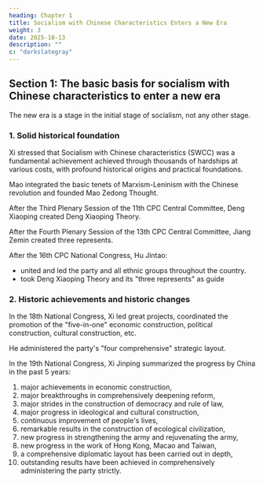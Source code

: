 ```yaml
---
heading: Chapter 1
title: Socialism with Chinese Characteristics Enters a New Era
weight: 3
date: 2025-10-13
description: ""
c: "darkslategray"
---
```



<!-- Scientifically judging the historical orientation and formulating lines, principles, and policies based on this is the valuable experience accumulated by the CPC's long-term struggle. 

Since the 18th National Congress of the Communist Party of China, in the face of profound changes in the conditions of the world, the country and the party, the Party Central Committee with Comrade 

Xi Jinping has led the whole party and the people of all ethnic groups throughout the country to overcome difficulties and struggle, opening a new era of socialism with Chinese characteristics.

The entry of socialism with Chinese characteristics into a new era scientifically marks the new historical orientation of the primary stage of socialism in China, gives the party's historical mission, theoretical follow-up, goals and tasks a new connotation of the times, and provides the coordinates of the times for deeply grasping Xi Jinping Thought on Socialism with Chinese Characteristics in the New Era. -->


## Section 1: The basic basis for socialism with Chinese characteristics to enter a new era

<!-- The entry of socialism with Chinese characteristics into a new era is based on the characteristics of different stages in the process of socialist social development, marking a new stage in the process of the development of socialism with Chinese characteristics, and reflecting the new progress of the cause of socialism with Chinese characteristics. 

Comrade Xi Jinping pointed out: "The new era is a new era of socialism with Chinese characteristics, not some other new era."1 -->

The new era is a stage in the initial stage of socialism, not any other stage.

<!-- Socialism with Chinese characteristics has entered a new era with a solid historical foundation and sufficient practical basis. -->


### 1. Solid historical foundation

<!-- Socialism with Chinese characteristics (SWCC) was founded in a new period in the history of reform and opening up, and was built on the basis of the long-term struggle of the Communist Party of China in the past century, and its origins in ideology, theory and practice can be traced back even further. 

When combing and reviewing the 500-year history of world socialism, Comrade  -->

Xi stressed that Socialism with Chinese characteristics (SWCC) was a fundamental achievement achieved through thousands of hardships at various costs, with profound historical origins and practical foundations.

<!-- The entry of socialism with Chinese characteristics into a new era was realized in the continuous struggle of several generations of Chinese communists to establish a new China, open a new era, cross the new century, and stand at a new starting point. -->

Mao integrated the basic tenets of Marxism-Leninism with the Chinese revolution and founded Mao Zedong Thought.

<!-- united and led the whole party and the people of all ethnic groups throughout the country, completed the new democratic revolution, established New China, established the basic socialist system, successfully realized the most profound and greatest social reform in Chinese history, and laid the fundamental political prerequisite and institutional foundation for all development and progress in contemporary China. In the process of exploring the road of socialist construction in China, although there have been twists and turns, the original theoretical achievements and tremendous achievements made by the Party in socialist revolution and construction have provided valuable experience, theoretical preparation and material foundation for the creation of socialism with Chinese characteristics in the new historical period. -->

After the Third Plenary Session of the 11th CPC Central Committee, Deng Xiaoping created Deng Xiaoping Theory.

 <!-- united and led the whole party and the people of all ethnic groups throughout the country to profoundly sum up the positive and negative experiences of China's socialist construction, draw on the historical experience of socialism in the world, creatively answer the major questions of what socialism is and how to build socialism, create , and make a decision to shift the focus of the work of the party and the state to economic construction. The historic policy decision to implement reform and opening up has profoundly revealed the nature of socialism, established the basic line for the initial stage of socialism, clearly proposed to follow its own path and build socialism with Chinese characteristics, scientifically answered a series of basic questions on building socialism with Chinese characteristics, formulated a development strategy for basically realizing socialist modernization in three steps by the middle of the 21st century, and successfully opened a new period of socialism with Chinese characteristics. -->

After the Fourth Plenary Session of the 13th CPC Central Committee, Jiang Zemin created three represents.

<!--  as the main representative united and led the whole party and the people of
all nationalities throughout the country, adhered to the party's basic theory and basic line, deepened
their understanding of what socialism is, how to build socialism, what kind of party to build, and
how to build the party, and formed the important thinking of "." 

In the face of the
severe test of the very complicated situation at home and abroad and the serious twists and turns of
socialism in the world, we have defended socialism with Chinese characteristics, established the
reform objectives and basic framework of the socialist market economic system, established the
basic economic system and distribution system in the initial stage of socialism, opened up a new
situation of comprehensive reform and opening up, promoted the new great project of party building,
and successfully pushed socialism with Chinese characteristics into the 21st century. -->

After the 16th CPC National Congress, Hu Jintao:
- united and led the party and all ethnic groups throughout the country.
- took Deng Xiaoping Theory and its "three represents" as guide

<!-- , profoundly understood and answered major questions such as what kind of development to
achieve and how to develop in accordance with the new development requirements, and formed a
scientific outlook on development that is people-oriented and comprehensively coordinates
sustainable development. Seize the period of important strategic opportunities, promote practical
innovation, theoretical innovation and institutional innovation in the process of building a
moderately prosperous society in an all-round way, adhere to people-oriented, comprehensively
coordinated and sustainable development, form the overall layout of the cause of socialism with
Chinese characteristics, focus on ensuring and improving people's livelihood, promote social
fairness and justice, promote the construction of a harmonious world, promote the building of the
party's ruling capacity and advanced nature, and successfully adhere to and develop socialism with
Chinese characteristics at a new historical starting point. -->

<!-- Adhering to and developing socialism with Chinese characteristics requires Chinese communists to
keep pace with the times, constantly create new things in theory, and show new achievements in
practice. Comrade Xi Jinping pointed out: "Adhering to and developing socialism with Chinese
characteristics is a big article, Comrade Deng Xiaoping has defined the basic ideas and basic
principles for it, and the third generation of the party's central leading collective with Comrade Jiang
Zemin as the core and the party Central Committee with Comrade Hu Jintao as general secretary
have written wonderful chapters on this big article." Now, the task of our generation of communists
is to continue to write this big article."1 -->


### 2. Historic achievements and historic changes

<!--  of the Communist Party of China opened a new journey for the cause
of the Party and the country, and opened a new chapter in the great practice of socialism with
Chinese characteristics. In the face of profound and complex changes in the domestic and
international situation, the Party Central Committee with Comrade Xi Jinping as the core, with great
political courage and strong responsibility, has raised the banner and directed itself, strategized,
scientifically grasped the general development trend of today's world and contemporary China,
taken charge of great struggles,  -->

In the 18th National Congress, Xi led great projects, coordinated the promotion of the "five-in-one" economic construction,  political construction, cultural construction, etc.

<!-- social construction and ecological civilization construction, coordinated the
construction of a moderately prosperous society in an all-round way, comprehensively deepened
reform, and comprehensively governed the country according to law.  -->

He administered the party's "four comprehensive" strategic layout.

<!--  adhering to the general tone of
seeking progress while maintaining stability, and comprehensively opening up a new situation in
the cause of the party and the country. In the report of the 19th National Congress of the Communist
Party of China, Comrade Xi Jinping made a comprehensive summary of the development of the
cause of the Party and the country since the 18th National Congress, which was summarized as
follows: "historic achievements" and "historic changes.” -->

<!-- What can be called historic achievements and historic transformations are extraordinary
achievements that are extremely far-reaching, extremely unusual and able to leave a mark on history.
Since the 18th National Congress of the Communist Party of China, it is precisely such
achievements and changes that socialism with Chinese characteristics has presented a new historical
atmosphere. -->

In the 19th National Congress, Xi Jinping summarized the progress by China in the past 5 years:

1. major achievements in economic construction, 
2. major breakthroughs in comprehensively deepening reform,
3. major strides in the construction of democracy and rule of law,
4. major progress in ideological and cultural construction, 
5. continuous improvement of people's lives, 
6. remarkable results in the construction of ecological civilization, 
7. new progress in strengthening the army and rejuvenating the army, 
8. new progress in the work of Hong Kong, Macao and Taiwan, 
9. a comprehensive diplomatic layout has been carried out in depth,
10. outstanding results have been achieved in comprehensively administering the party strictly. 

<!-- These major achievements cover reform, development, stability, internal and foreign affairs, national defense, and the management
of the party and the country, and the military. At the same time, these major achievements are
groundbreaking and have had and will continue to have a profound impact on China's social
development. For example, it creatively proposed to let the poor people and poor areas join the
whole country in a well-off society in all respects, adhere to targeted poverty alleviation and targeted
poverty alleviation, and launch an unprecedented anti-poverty struggle in human history, so that
more than 93 million poor people can be stably lifted out of poverty, and the problem of absolute
poverty that has plagued the Chinese nation for thousands of years is about to come to a historic end. -->

<!-- Another example is the creation of socialism with characteristics, which creatively proposes that
green waters and green mountains are gold and silver mountains, and promotes the dual promotion
of economic development and ecological protection. Another example is creatively proposing to
promote the construction of a community with a shared future for mankind and the construction of
the "Belt and Road", contributing Chinese wisdom and Chinese solutions to global governance. This
series of all-round and groundbreaking historical achievements has pushed China closer to the center
of the world stage than ever before, to the goal of realizing the great rejuvenation of the Chinese
nation as never before, and to have unprecedented ability and confidence to achieve this goal.
Let's look at historic change. Since the 18th CPC National Congress, the CPC Central Committee
has put forward a series of new concepts, ideas, and strategies, introduced a series of major
principles and policies, introduced a series of major measures, promoted a series of major tasks,
solved many difficult problems that have been wanted to be solved for a long time but have not been
solved, accomplished many major things that were wanted to be done in the past but failed to
accomplish, and promoted historic changes in the cause of the party and the country. These historic
changes are profound and fundamental, and can only be achieved with extraordinary efforts and
extraordinary efforts. For example, in the face of the continuous downturn in the world economy
and the new situation of the "three-phase superposition" of the domestic economy, the Party Central
Committee made a major conclusion that China's economic development has entered the new
normal, put forward a new development concept of innovation, coordination, green, openness and
sharing, accelerated the improvement of the institutional mechanism that makes the market play a
decisive role in resource allocation and better play the role of the government, unswervingly
promotes supply-side structural reform, and promotes the construction of the "Belt and Road", the
coordinated development of Beijing-Tianjin-Hebei, the development of the Yangtze River
Economic Belt, the construction of the Guangdong-Hong Kong-Macao Greater Bay Area, the
integrated development of the Yangtze River Delta, Major strategies such as ecological protection
and high-quality development of the Yellow River Basin have promoted profound changes in
development concepts and development methods. Another example is that in the face of the reform
period and the deep-water area, we resolutely promote the comprehensive deepening of reform,
wade into deep water, break through dangerous shoals, gnaw hard bones, and promote
breakthroughs in reform in important fields and key links with unusual intensity, breadth and depth.
Another example is to make a historic decision to comprehensively deepen the reform of national
defense and the armed forces in view of the many institutional obstacles and structural
contradictions existing in national defense and army building, as well as unhealthy tendencies and
corruption within the armed forces, persist in reforming and strengthening the armed forces, and
promote the revolutionary reshaping of the organizational structure and force system of the people's
army. In particular, in the face of the major risks and tests facing the party and the conspicuous
problems existing within the party, we should comprehensively strengthen the party's leadership and
party building, resolutely change the lax and soft situation of managing the party and the party,
eliminate serious hidden dangers within the party and the state with tenacious will and quality,
uphold discipline and fight corruption, eliminate serious hidden dangers within the party and the
state, update the weather in the party's political life, markedly improve the party's political ecology,
markedly enhance the party's creativity, cohesion, and combat effectiveness, consolidate the party's
unity and unity, markedly improve the relationship between the party and the masses, and become
stronger in the revolutionary forging, and so on.

The changes promoted by the Party Central Committee with Comrade Xi Jinping at the core are of
pioneering significance in the history of the Party, the development of New China and the
development of the Chinese nation.

The historic achievements and changes since the 18th National Congress of the Communist Party
of China have covered all aspects from productive forces to production relations, from the economic
base to the superstructure, promoted the realization of the historic development and historic leap of
society as a whole, greatly changed the face of the Communist Party of China, the country, the
people, the army, and the Chinese nation, and pushed socialism with Chinese characteristics into a
new historical stage.
 -->